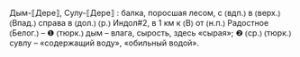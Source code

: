 ---
---

Дым-⟦Дере⟧, Сулу-⟦Дере⟧
: балка, поросшая лесом, с ⦅вдп.⦆ в ⦅верх.⦆ ⦅Впад.⦆ справа в ⦅дол.⦆ ⦅р.⦆ Индол#2, в 1 км к ⦅В⦆ от ⦅н.п.⦆ Радостное ⦅Белог.⦆ – ❶ ⦅тюрк.⦆ дым – влага, сырость, здесь «сырая»; ❷ ⦅ср.⦆ ⦅тюрк.⦆ сувлу – «содержащий воду», «обильный водой».
